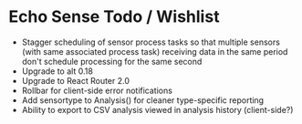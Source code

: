 # Echo Sense Todo / Wishlist

* Stagger scheduling of sensor process tasks so that multiple sensors (with same associated process task) receiving data in the same period don't schedule processing for the same second
* Upgrade to alt 0.18
* Upgrade to React Router 2.0
* Rollbar for client-side error notifications
* Add sensortype to Analysis() for cleaner type-specific reporting
* Ability to export to CSV analysis viewed in analysis history (client-side?)